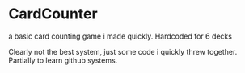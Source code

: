 # CardCounter
a basic card counting game i made quickly. Hardcoded for 6 decks

Clearly not the best system, just some code i quickly threw together. Partially to learn github systems.

